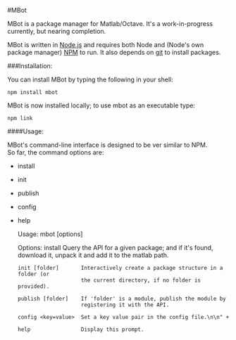 #MBot

MBot is a package manager for Matlab/Octave. It's a work-in-progress currently, but nearing completion.

MBot is written in [Node.js](http://nodejs.org/) and requires both Node and (Node's own package manager) [NPM](https://www.npmjs.org/) to run. It also depends on [git](https://help.github.com/articles/set-up-git) to install packages.

###Installation:

You can install MBot by typing the following in your shell:
```
npm install mbot
```

MBot is now installed locally; to use mbot as an executable type:
```
npm link
```

####Usage:

MBot's command-line interface is designed to be ver similar to NPM.  
So far, the command options are:
  - install
  - init
  - publish
  - config
  - help

	Usage: mbot [options]

	Options:
		install <package>	Query the API for a given package; and if it's found,
							download it, unpack it and add it to the matlab path.

		init [folder]		Interactively create a package structure in a folder (or
							the current directory, if no folder is provided).

		publish [folder]	If 'folder' is a module, publish the module by
							registering it with the API.

		config <key=value>	Set a key value pair in the config file.\n\n" +

		help				Display this prompt.
